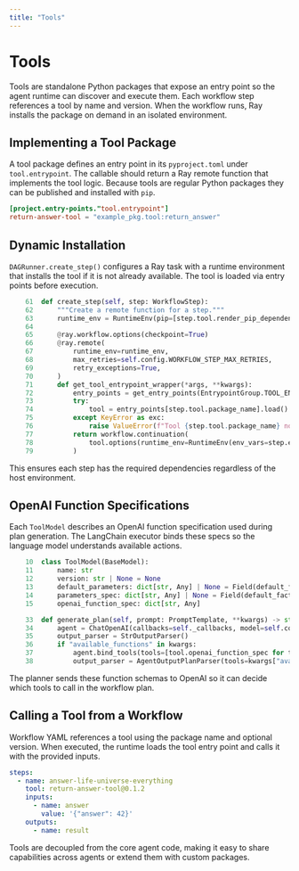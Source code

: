 ```yaml
---
title: "Tools"
---
```


# Tools

Tools are standalone Python packages that expose an entry point so the agent runtime can discover and execute them. Each workflow step references a tool by name and version. When the workflow runs, Ray installs the package on demand in an isolated environment.

## Implementing a Tool Package

A tool package defines an entry point in its `pyproject.toml` under `tool.entrypoint`. The callable should return a Ray remote function that implements the tool logic. Because tools are regular Python packages they can be published and installed with `pip`.

```toml
[project.entry-points."tool.entrypoint"]
return-answer-tool = "example_pkg.tool:return_answer"
```

## Dynamic Installation

`DAGRunner.create_step()` configures a Ray task with a runtime environment that installs the tool if it is not already available. The tool is loaded via entry points before execution.

```python
    61  def create_step(self, step: WorkflowStep):
    62      """Create a remote function for a step."""
    63      runtime_env = RuntimeEnv(pip=[step.tool.render_pip_dependency()], env_vars=step.env_vars)
    64
    65      @ray.workflow.options(checkpoint=True)
    66      @ray.remote(
    67          runtime_env=runtime_env,
    68          max_retries=self.config.WORKFLOW_STEP_MAX_RETRIES,
    69          retry_exceptions=True,
    70      )
    71      def get_tool_entrypoint_wrapper(*args, **kwargs):
    72          entry_points = get_entry_points(EntrypointGroup.TOOL_ENTRYPOINT)
    73          try:
    74              tool = entry_points[step.tool.package_name].load()
    75          except KeyError as exc:
    76              raise ValueError(f"Tool {step.tool.package_name} not found in entry points") from exc
    77          return workflow.continuation(
    78              tool.options(runtime_env=RuntimeEnv(env_vars=step.env_vars)).bind(*args, **kwargs)
    79          )
```

This ensures each step has the required dependencies regardless of the host environment.

## OpenAI Function Specifications

Each `ToolModel` describes an OpenAI function specification used during plan generation. The LangChain executor binds these specs so the language model understands available actions.

```python
    10  class ToolModel(BaseModel):
    11      name: str
    12      version: str | None = None
    13      default_parameters: dict[str, Any] | None = Field(default_factory=dict)
    14      parameters_spec: dict[str, Any] | None = Field(default_factory=dict)
    15      openai_function_spec: dict[str, Any]
```

```python
    33  def generate_plan(self, prompt: PromptTemplate, **kwargs) -> str:
    34      agent = ChatOpenAI(callbacks=self._callbacks, model=self.config.openai_api_model)
    35      output_parser = StrOutputParser()
    36      if "available_functions" in kwargs:
    37          agent.bind_tools(tools=[tool.openai_function_spec for tool in kwargs["available_functions"]])
    38          output_parser = AgentOutputPlanParser(tools=kwargs["available_functions"])
```

The planner sends these function schemas to OpenAI so it can decide which tools to call in the workflow plan.

## Calling a Tool from a Workflow

Workflow YAML references a tool using the package name and optional version. When executed, the runtime loads the tool entry point and calls it with the provided inputs.

```yaml
steps:
  - name: answer-life-universe-everything
    tool: return-answer-tool@0.1.2
    inputs:
      - name: answer
        value: '{"answer": 42}'
    outputs:
      - name: result
```

Tools are decoupled from the core agent code, making it easy to share capabilities across agents or extend them with custom packages.
